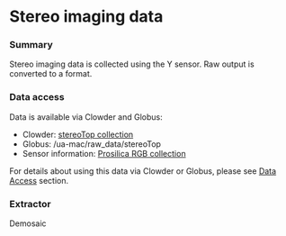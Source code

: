 # Stereo imaging data

### Summary

Stereo imaging data is collected using the Y sensor. Raw output is converted to a format.

### Data access

Data is available via Clowder and Globus:

* Clowder:  [stereoTop collection](https://terraref.ncsa.illinois.edu/clowder/collection/5728bb56e4b03269d70787b4)
* Globus: \/ua-mac\/raw\_data\/stereoTop
* Sensor information: [Prosilica RGB collection](https://terraref.ncsa.illinois.edu/clowder/datasets/5817873d4f0ce77b6655b269) 

For details about using this data via Clowder or Globus, please see [Data Access](/how-to-access-data.md) section.

### Extractor


Demosaic

